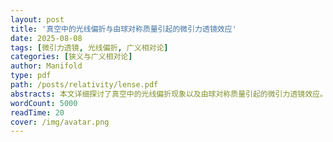 ```yaml
---
layout: post
title: '真空中的光线偏折与由球对称质量引起的微引力透镜效应'
date: 2025-08-08
tags: [微引力透镜, 光线偏折, 广义相对论]
categories: [狭义与广义相对论]
author: Manifold
type: pdf
path: /posts/relativity/lense.pdf
abstracts: 本文详细探讨了真空中的光线偏折现象以及由球对称质量引起的微引力透镜效应。首先，通过施瓦西坐标系定义了静态球对称时空的度规，并推导出类光测地线的方程。在此基础上，求解了光线在施瓦西度规下的偏折角，并给出了广义相对论对星光偏折角的定量预言。接着，本文进一步讨论了球对称小质量 (恒星量级) 的引力透镜方程，定义了爱因斯坦半径，并推导出透镜方程的最终表达式。最后，分析了不同位置源星体的成像情况，包括源星体位于观测者与透镜星体连线上的情况、偏离连线但仍处于临界源平面内的情况、部分超出临界源平面的情况以及完全超出临界源平面的情况。通过这些分析，本文为理解引力透镜效应及其在天文学中的应用提供了坚实的理论基础。
wordCount: 5000
readTime: 20
cover: /img/avatar.png
---
```

